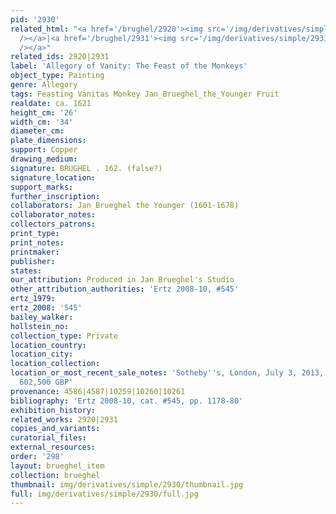 ```yaml
---
pid: '2930'
related_html: "<a href='/brughel/2920'><img src='/img/derivatives/simple/2920/thumbnail.jpg'
  /></a>|<a href='/brughel/2931'><img src='/img/derivatives/simple/2931/thumbnail.jpg'
  /></a>"
related_ids: 2920|2931
label: 'Allegory of Vanity: The Feast of the Monkeys'
object_type: Painting
genre: Allegory
tags: Feasting Vanitas Monkey Jan_Brueghel_the_Younger Fruit
realdate: ca. 1621
height_cm: '26'
width_cm: '34'
diameter_cm: 
plate_dimensions: 
support: Copper
drawing_medium: 
signature: BRUGHEL . 162. (false?)
signature_location: 
support_marks: 
further_inscription: 
collaborators: Jan Brueghel the Younger (1601-1678)
collaborator_notes: 
collectors_patrons: 
print_type: 
print_notes: 
printmaker: 
publisher: 
states: 
our_attribution: Produced in Jan Brueghel's Studio
other_attribution_authorities: 'Ertz 2008-10, #545'
ertz_1979: 
ertz_2008: '545'
bailey_walker: 
hollstein_no: 
collection_type: Private
location_country: 
location_city: 
location_collection: 
location_or_most_recent_sale_notes: 'Sotheby''s, London, July 3, 2013, inv. #22 for
  602,500 GBP'
provenance: 4586|4587|10259|10260|10261
bibliography: 'Ertz 2008-10, cat. #545, pp. 1178-80'
exhibition_history: 
related_works: 2920|2931
copies_and_variants: 
curatorial_files: 
external_resources: 
order: '298'
layout: brueghel_item
collection: brueghel
thumbnail: img/derivatives/simple/2930/thumbnail.jpg
full: img/derivatives/simple/2930/full.jpg
---
```

